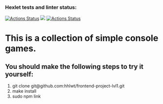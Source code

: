 ### Hexlet tests and linter status:

[![Actions Status](https://github.com/hhlwt/frontend-project-lvl1/workflows/hexlet-check/badge.svg)](https://github.com/hhlwt/frontend-project-lvl1/actions)
<a href="https://codeclimate.com/github/hhlwt/frontend-project-lvl1/maintainability"><img src="https://api.codeclimate.com/v1/badges/6cd89efebdc34411ee0e/maintainability" /></a>
[![Actions Status](https://github.com/hhlwt/frontend-project-lvl1/workflows/make-lint/badge.svg)](https://github.com/hhlwt/frontend-project-lvl1/actions)

<h1>This is a collection of simple console games.</h1>

<h2>You should make the following steps to try it yourself:</h2>
<ol>
  <li>git clone git@github.com:hhlwt/frontend-project-lvl1.git</li>
  <li>make install</li>
  <li>sudo npm link</li>
</ol>
